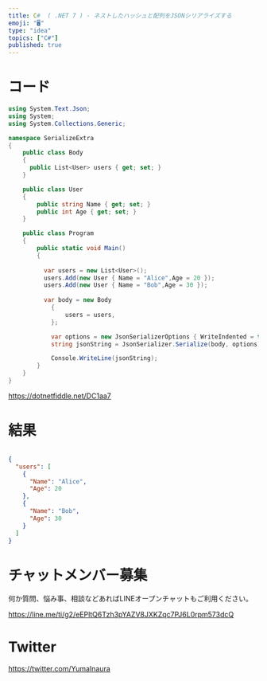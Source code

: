 ```yaml
---
title: C#  ( .NET 7 ) - ネストしたハッシュと配列をJSONシリアライズする 
emoji: "🖥"
type: "idea"
topics: ["C#"]
published: true
---
```


# コード

```c#
using System.Text.Json;
using System;
using System.Collections.Generic;

namespace SerializeExtra
{
    public class Body
    {
      public List<User> users { get; set; }
    }

    public class User
    {
        public string Name { get; set; }
        public int Age { get; set; }
    }

    public class Program
    {
        public static void Main()
        {
			
	      var users = new List<User>();
		  users.Add(new User { Name = "Alice",Age = 20 });
	      users.Add(new User { Name = "Bob",Age = 30 });
			
          var body = new Body
            {
				users = users,
            };

            var options = new JsonSerializerOptions { WriteIndented = true };
            string jsonString = JsonSerializer.Serialize(body, options);

            Console.WriteLine(jsonString);
        }
    }
}

```


https://dotnetfiddle.net/DC1aa7

# 結果

```json

{
  "users": [
    {
      "Name": "Alice",
      "Age": 20
    },
    {
      "Name": "Bob",
      "Age": 30
    }
  ]
}
```


# チャットメンバー募集


何か質問、悩み事、相談などあればLINEオープンチャットもご利用ください。

https://line.me/ti/g2/eEPltQ6Tzh3pYAZV8JXKZqc7PJ6L0rpm573dcQ


# Twitter

https://twitter.com/YumaInaura

